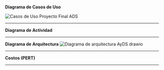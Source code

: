 **Diagrama de Casos de Uso**

![Casos de Uso Proyecto Final ADS](https://github.com/user-attachments/assets/ec3386f7-7cdd-4142-a192-440d1960fdf0)


---


**Diagrama de Actividad**

---

**Diagrama de Arquitectura**
![Diagrama de arquitectura AyDS drawio](https://github.com/user-attachments/assets/d159345a-2977-4328-82d6-84cd5cd8ec00)

---

**Costos (PERT)**

---
